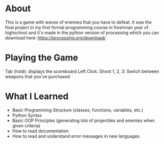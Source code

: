 # About

This is a game with waves of enemies that you have to defeat.
It was the final project in my first formal programming course in freshman year of highschool and it's made in the python version of processing which you can download here: https://processing.org/download/

# Playing the Game

Tab (hold): displays the scoreboard
Left Click: Shoot
1, 2, 3: Switch between weapons that you've purchased

# What I Learned

- Basic Programming Structure (classes, functions, variables, etc.)
- Python Syntax
- Basic OOP Principles (generating lots of projectiles and enemies when given criteria)
- How to read documentation
- How to read and understand error messages in new languages

